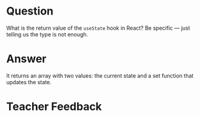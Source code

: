 # Question

What is the return value of the `useState` hook in React? Be specific — just telling us the type is not enough.

# Answer
 It returns an array with two values: the current state and a set function that updates the state.

 
# Teacher Feedback